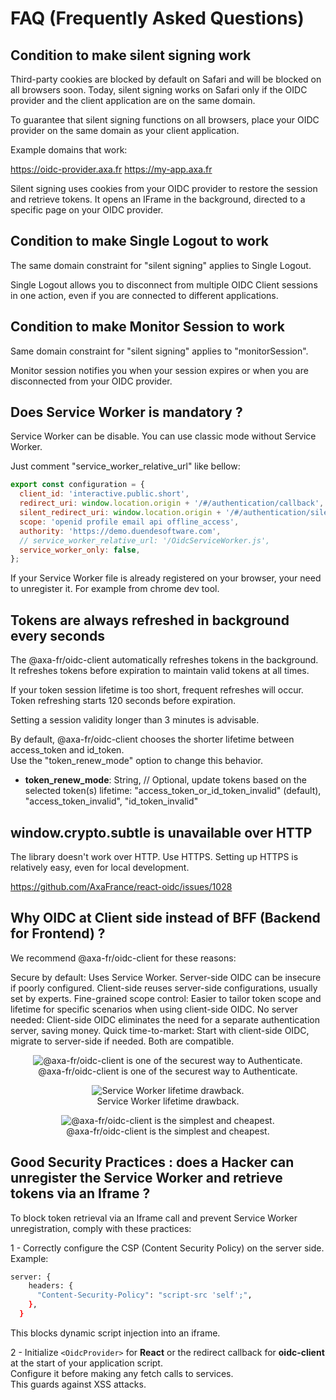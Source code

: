 # FAQ (Frequently Asked Questions)

## Condition to make silent signing work

Third-party cookies are blocked by default on Safari and will be blocked on all browsers soon.
Today, silent signing works on Safari only if the OIDC provider and the client application are on the same domain.

To guarantee that silent signing functions on all browsers, place your OIDC provider on the same domain as your client application.

Example domains that work:

https://oidc-provider.axa.fr
https://my-app.axa.fr

Silent signing uses cookies from your OIDC provider to restore the session and retrieve tokens.
It opens an IFrame in the background, directed to a specific page on your OIDC provider.

## Condition to make Single Logout to work

The same domain constraint for "silent signing" applies to Single Logout.

Single Logout allows you to disconnect from multiple OIDC Client sessions in one action, even if you are connected to different applications.

## Condition to make Monitor Session to work

Same domain constraint for "silent signing" applies to "monitorSession".

Monitor session notifies you when your session expires or when you are disconnected from your OIDC provider.

## Does Service Worker is mandatory ?

Service Worker can be disable.
You can use classic mode without Service Worker.

Just comment "service_worker_relative_url" like bellow:

```javascript
export const configuration = {
  client_id: 'interactive.public.short',
  redirect_uri: window.location.origin + '/#/authentication/callback',
  silent_redirect_uri: window.location.origin + '/#/authentication/silent-callback',
  scope: 'openid profile email api offline_access',
  authority: 'https://demo.duendesoftware.com',
  // service_worker_relative_url: '/OidcServiceWorker.js',
  service_worker_only: false,
};
```

If your Service Worker file is already registered on your browser, your need to unregister it. For example from chrome dev tool.

## Tokens are always refreshed in background every seconds

The @axa-fr/oidc-client automatically refreshes tokens in the background.  
It refreshes tokens before expiration to maintain valid tokens at all times.

If your token session lifetime is too short, frequent refreshes will occur.  
Token refreshing starts 120 seconds before expiration.

Setting a session validity longer than 3 minutes is advisable.

By default, @axa-fr/oidc-client chooses the shorter lifetime between access_token and id_token.  
Use the "token_renew_mode" option to change this behavior.

- **token_renew_mode**: String, // Optional, update tokens based on the selected token(s) lifetime: "access_token_or_id_token_invalid" (default), "access_token_invalid", "id_token_invalid"

## window.crypto.subtle is unavailable over HTTP

The library doesn't work over HTTP. Use HTTPS.
Setting up HTTPS is relatively easy, even for local development.

https://github.com/AxaFrance/react-oidc/issues/1028

## Why OIDC at Client side instead of BFF (Backend for Frontend) ?

We recommend @axa-fr/oidc-client for these reasons:

Secure by default: Uses Service Worker. Server-side OIDC can be insecure if poorly configured. Client-side reuses server-side configurations, usually set by experts.
Fine-grained scope control: Easier to tailor token scope and lifetime for specific scenarios when using client-side OIDC.
No server needed: Client-side OIDC eliminates the need for a separate authentication server, saving money.
Quick time-to-market: Start with client-side OIDC, migrate to server-side if needed. Both are compatible.

<p align="center">
    <img src="./docs/img/react-oidc-secure.PNG"
     alt="@axa-fr/oidc-client is one of the securest way to Authenticate."
      />
  <br>
  @axa-fr/oidc-client is one of the securest way to Authenticate.
</p>

<p align="center">
    <img src="./docs/img/react-oidc-lifetime.PNG"
     alt="Service Worker lifetime drawback. "
      />
  <br>
  Service Worker lifetime drawback.
</p>

<p align="center">
    <img src="./docs/img/react-oidc-cost.PNG"
     alt="@axa-fr/oidc-client is the simplest and cheapest."
      />
  <br>
  @axa-fr/oidc-client is the simplest and cheapest.
</p>

## Good Security Practices : does a Hacker can unregister the Service Worker and retrieve tokens via an Iframe ?

To block token retrieval via an Iframe call and prevent Service Worker unregistration, comply with these practices:

1 - Correctly configure the CSP (Content Security Policy) on the server side.  
Example:

```bash
server: {
    headers: {
      "Content-Security-Policy": "script-src 'self';",
    },
  }
```

This blocks dynamic script injection into an iframe.

2 - Initialize `<OidcProvider>` for **React** or the redirect callback for **oidc-client** at the start of your application script.  
Configure it before making any fetch calls to services.  
This guards against XSS attacks.
